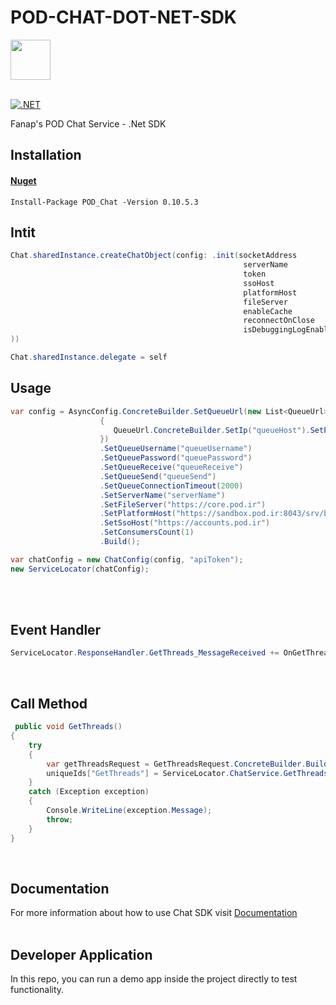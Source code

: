 # POD-CHAT-DOT-NET-SDK
<img src="https://fanap.ir/images/fanap-logo.png" width="64" height="64" />
<br />
<br />

[![.NET](https://img.shields.io/badge/.Net-SDK-blue)](https://img.shields.io/badge/-Orange?style=flat-square)

Fanap's POD Chat Service - .Net SDK
## Installation

#### [Nuget](https://www.nuget.org/) 
```nuget
Install-Package POD_Chat -Version 0.10.5.3
```

## Intit 

```cs
Chat.sharedInstance.createChatObject(config: .init(socketAddress          : socketAddresss,
                                                    serverName            : serverName,
                                                    token                 : token,
                                                    ssoHost               : ssoHost,
                                                    platformHost          : platformHost,
                                                    fileServer            : fileServer,
                                                    enableCache           : true,
                                                    reconnectOnClose      : true,
                                                    isDebuggingLogEnabled : true
))

Chat.sharedInstance.delegate = self
```

## Usage 
```cs
var config = AsyncConfig.ConcreteBuilder.SetQueueUrl(new List<QueueUrl>
                    {
                       QueueUrl.ConcreteBuilder.SetIp("queueHost").SetPort(0).Build()
                    })
                    .SetQueueUsername("queueUsername")
                    .SetQueuePassword("queuePassword")
                    .SetQueueReceive("queueReceive")
                    .SetQueueSend("queueSend")
                    .SetQueueConnectionTimeout(2000)
                    .SetServerName("serverName")
                    .SetFileServer("https://core.pod.ir")
                    .SetPlatformHost("https://sandbox.pod.ir:8043/srv/basic-platform")
                    .SetSsoHost("https://accounts.pod.ir")
                    .SetConsumersCount(1)
                    .Build();

var chatConfig = new ChatConfig(config, "apiToken");
new ServiceLocator(chatConfig);
```
<br/>
<br/>

## Event Handler 
```cs
ServiceLocator.ResponseHandler.GetThreads_MessageReceived += OnGetThreads;
```
<br/>

## Call Method
```cs
 public void GetThreads()
{
    try
    {
        var getThreadsRequest = GetThreadsRequest.ConcreteBuilder.Build();
        uniqueIds["GetThreads"] = ServiceLocator.ChatService.GetThreads(getThreadsRequest);
    }
    catch (Exception exception)
    {
        Console.WriteLine(exception.Message);
        throw;
    }
}
```
<br/>

## Documentation
For more information about how to use Chat SDK visit [Documentation](https://docs.pod.ir/v0.10.5.0/Chat/Csharp/5804/installation) 
<br/>
<br/>

## Developer Application 
In this repo, you can run a demo app inside the project directly to test functionality.
